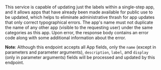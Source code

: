 This service is capable of updating just the labels within a single-step app,
and it allows apps that have already been made available for public use to be updated,
which helps to eliminate administrative thrash for app updates that only correct typographical errors.
The app's name must not duplicate the name of any other app (visible to the requesting user)
under the same categories as this app.
Upon error, the response body contains an error code along with some additional information about the error.

**Note**: Although this endpoint accepts all App fields,
only the `name` (except in parameters and parameter arguments),
`description`, `label`, and `display` (only in parameter arguments)
fields will be processed and updated by this endpoint.
